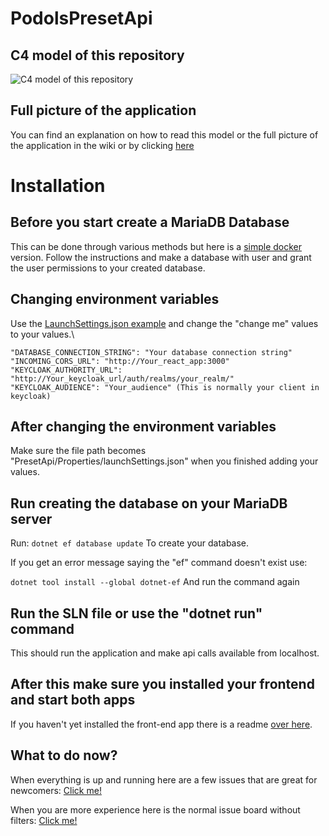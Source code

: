 # PodolsPresetApi

## C4 model of this repository

![C4 model of this repository](https://i.imgur.com/g486RgF.png)

## Full picture of the application

You can find an explanation on how to read this model or the full picture of the application in the wiki or by clicking [here](https://github.com/StanEngels/PodolsPresetApi/wiki/How-does-the-application-work%3F)

# Installation

## Before you start create a MariaDB Database

This can be done through various methods but here is a [simple docker](https://hub.docker.com/_/mariadb) version.
Follow the instructions and make a database with user and grant the user permissions to your created database.

## Changing environment variables 
Use the [LaunchSettings.json example](https://github.com/StanEngels/PodolsPresetApi/blob/main/Example%20files/launchSettings.example.json) and change the "change me" values to your values.\

`"DATABASE_CONNECTION_STRING": "Your database connection string"`\
`"INCOMING_CORS_URL": "http://Your_react_app:3000"`\
`"KEYCLOAK_AUTHORITY_URL": "http://Your_keycloak_url/auth/realms/your_realm/"`\
`"KEYCLOAK_AUDIENCE": "Your_audience" (This is normally your client in keycloak)`

## After changing the environment variables

Make sure the file path becomes "PresetApi/Properties/launchSettings.json" when you finished adding your values.

## Run creating the database on your MariaDB server

Run: `dotnet ef database update` 
To create your database.

If you get an error message saying the "ef" command doesn't exist use:

`dotnet tool install --global dotnet-ef`
And run the command again

## Run the SLN file or use the "dotnet run" command
This should run the application and make api calls available from localhost.

## After this make sure you installed your frontend and start both apps
If you haven't yet installed the front-end app there is a readme [over here](https://github.com/StanEngels/PodolsReactApp/blob/master/README.md).

## What to do now?
When everything is up and running here are a few issues that are great for newcomers: [Click me!](https://github.com/StanEngels/PodolsPresetApi/issues?q=is%3Aopen+is%3Aissue+label%3A%22good+first+issue%22)

When you are more experience here is the normal issue board without filters: [Click me!](https://github.com/StanEngels/PodolsPresetApi/issues)
